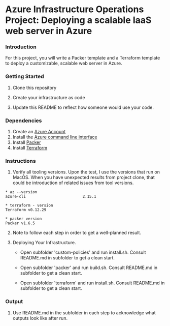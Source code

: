 # Azure Infrastructure Operations Project: Deploying a scalable IaaS web server in Azure

### Introduction
For this project, you will write a Packer template and a Terraform template to deploy a customizable, scalable web server in Azure.

### Getting Started
1. Clone this repository

2. Create your infrastructure as code

3. Update this README to reflect how someone would use your code.

### Dependencies
1. Create an [Azure Account](https://portal.azure.com) 
2. Install the [Azure command line interface](https://docs.microsoft.com/en-us/cli/azure/install-azure-cli?view=azure-cli-latest)
3. Install [Packer](https://www.packer.io/downloads)
4. Install [Terraform](https://www.terraform.io/downloads.html)

### Instructions
1. Verify all tooling versions. Upon the test, I use the versions that run on MacOS. When you have unexpected results from project clone, that could be introduction of related issues from tool versions.

```
* az --version
azure-cli                         2.15.1

* terraform - version
Terraform v0.12.29

* packer version
Packer v1.6.5
```

2. Note to follow each step in order to get a well-planned result.

3. Deploying Your Infrastructure.

   - Open subfolder 'custom-policies' and run install.sh. Consult README.md in subfolder to get a clean start.

   - Open subfolder 'packer' and run build.sh. Consult README.md in subfolder to get a clean start.

   - Open subfolder 'terraform' and run install.sh. Consult README.md in subfolder to get a clean start.

### Output

1. Use README.md in the subfolder in each step to acknowledge what outputs look like after run.
